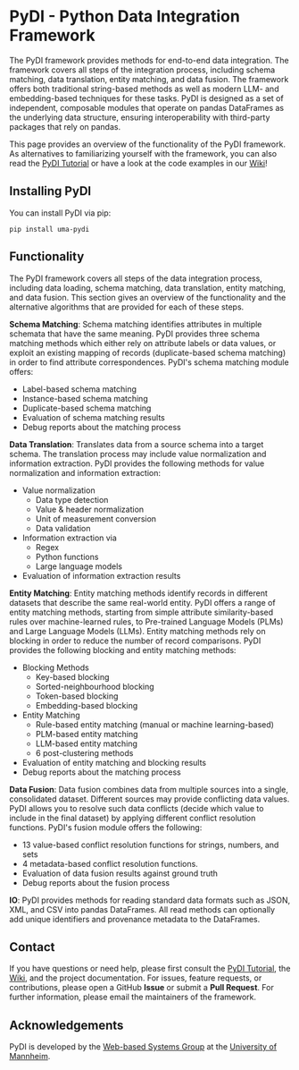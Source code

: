 # PyDI - Python Data Integration Framework 

The PyDI framework provides methods for end-to-end data integration. The framework covers all steps of the integration process, including schema matching, data translation, entity matching, and data fusion. The framework offers both traditional string-based methods as well as modern LLM- and embedding-based techniques for these tasks. PyDI is designed as a set of independent, composable modules that operate on pandas DataFrames as the underlying data structure, ensuring interoperability with third-party packages that rely on pandas. 

This page provides an overview of the functionality of the PyDI framework. As alternatives to familiarizing yourself with the framework, you can also read the [PyDI Tutorial](https://github.com/wbsg-uni-mannheim/PyDI/blob/main/docs/tutorial/PyDI_Tutorial.ipynb) or have a look at the code examples in our [Wiki](https://github.com/wbsg-uni-mannheim/PyDI/blob/main/docs/wiki/Home.md)!

## Installing PyDI

You can install PyDI via pip:

```
pip install uma-pydi
```

## Functionality

The PyDI framework covers all steps of the data integration process, including data loading, schema matching, data translation, entity matching, and data fusion. This section gives an overview of the functionality and the alternative algorithms that are provided for each of these steps.

**Schema Matching**: Schema matching identifies attributes in multiple schemata that have the same meaning. PyDI provides three schema matching methods which either rely on attribute labels or data values, or exploit an existing mapping of records (duplicate-based schema matching) in order to find attribute correspondences. PyDI's schema matching module offers:

-   Label-based schema matching
-   Instance-based schema matching
-   Duplicate-based schema matching
-   Evaluation of schema matching results
-   Debug reports about the matching process

**Data Translation**: Translates data from a source schema into a target schema. The translation process may include value normalization and information extraction. PyDI provides the following methods for value normalization and information extraction:

-   Value normalization
    -   Data type detection
    -   Value & header normalization
    -   Unit of measurement conversion
    -   Data validation
-   Information extraction via
    -   Regex
    -   Python functions
    -   Large language models
-   Evaluation of information extraction results

**Entity Matching**: Entity matching methods identify records in different datasets that describe the same real-world entity. PyDI offers a range of entity matching methods, starting from simple attribute similarity-based rules over machine-learned rules, to Pre-trained Language Models (PLMs) and Large Language Models (LLMs). Entity matching methods rely on blocking in order to reduce the number of record comparisons. PyDI provides the following blocking and entity matching methods:

-	Blocking Methods
	-   Key-based blocking
	-   Sorted-neighbourhood blocking
	-   Token-based blocking
	-   Embedding-based blocking
- 	Entity Matching
	-   Rule-based entity matching (manual or machine learning-based)
	-   PLM-based entity matching
	-   LLM-based entity matching
    -   6 post-clustering methods
-   Evaluation of entity matching and blocking results
-   Debug reports about the matching process

**Data Fusion**: Data fusion combines data from multiple sources into a single, consolidated dataset. Different sources may provide conflicting data values. PyDI allows you to resolve such data conflicts (decide which value to include in the final dataset) by applying different conflict resolution functions. PyDI's fusion module offers the following:

-   13 value-based conflict resolution functions for strings, numbers, and sets
-   4 metadata-based conflict resolution functions.
-   Evaluation of data fusion results against ground truth
-   Debug reports about the fusion process

**IO**: PyDI provides methods for reading standard data formats such as JSON, XML, and CSV into pandas DataFrames. All read methods can optionally add unique identifiers and provenance metadata to the DataFrames.

## Contact

If you have questions or need help, please first consult the [PyDI Tutorial](https://github.com/wbsg-uni-mannheim/PyDI/blob/main/docs/tutorial/PyDI_Tutorial.ipynb), the [Wiki](https://github.com/wbsg-uni-mannheim/PyDI/blob/main/docs/wiki/Home.md), and the project documentation. For issues, feature requests, or contributions, please open a GitHub **Issue** or submit a **Pull Request**. For further information, please email the maintainers of the framework.

## Acknowledgements

PyDI is developed by the [Web-based Systems Group](https://www.uni-mannheim.de/dws/research/focus-groups/web-based-systems-prof-bizer/) at the [University of Mannheim](http://www.uni-mannheim.de/).

